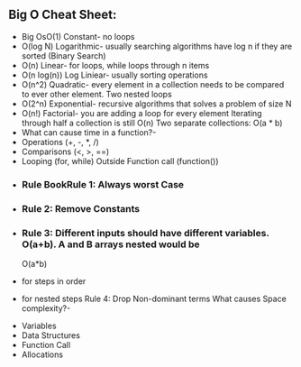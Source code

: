 ## Big O Cheat Sheet:

- Big OsO(1) Constant- no loops
- O(log N) Logarithmic- usually searching algorithms have log n if they are sorted (Binary Search)
- O(n) Linear- for loops, while loops through n items
- O(n log(n)) Log Liniear- usually sorting operations
- O(n^2) Quadratic- every element in a collection needs to be compared to ever other element. Two
  nested loops
- O(2^n) Exponential- recursive algorithms that solves a problem of size N
- O(n!) Factorial- you are adding a loop for every element
  Iterating through half a collection is still O(n)
  Two separate collections: O(a \* b)
- What can cause time in a function?-
- Operations (+, -, \*, /)
- Comparisons (<, >, ==)
- Looping (for, while)
  Outside Function call (function())
- ### Rule BookRule 1: Always worst Case
- ### Rule 2: Remove Constants
- ### Rule 3: Different inputs should have different variables. O(a+b). A and B arrays nested would be
  O(a\*b)

* for steps in order

- for nested steps
  Rule 4: Drop Non-dominant terms
  What causes Space complexity?-

* Variables
* Data Structures
* Function Call
* Allocations
